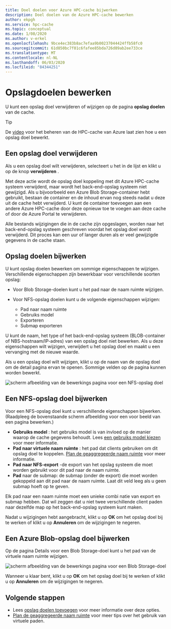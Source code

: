 ```yaml
---
title: Doel doelen voor Azure HPC-cache bijwerken
description: Doel doelen van de Azure HPC-cache bewerken
author: ekpgh
ms.service: hpc-cache
ms.topic: conceptual
ms.date: 1/08/2020
ms.author: v-erkel
ms.openlocfilehash: 9bce4ec383b8ac7efaa9b00237044424ffb58fc0
ms.sourcegitcommit: 61d850bc7f01c6fafee85bda726d89ab2ee733ce
ms.translationtype: MT
ms.contentlocale: nl-NL
ms.lasthandoff: 06/03/2020
ms.locfileid: "84344251"
---
```

# <a name="edit-storage-targets"></a>Opslagdoelen bewerken

U kunt een opslag doel verwijderen of wijzigen op de pagina **opslag doelen** van de cache.

> [!TIP]
> De [video](https://azure.microsoft.com/resources/videos/managing-hpc-cache/) voor het beheren van de HPC-cache van Azure laat zien hoe u een opslag doel bewerkt.

## <a name="remove-a-storage-target"></a>Een opslag doel verwijderen

Als u een opslag doel wilt verwijderen, selecteert u het in de lijst en klikt u op de knop **verwijderen** .

Met deze actie wordt de opslag doel koppeling met dit Azure HPC-cache systeem verwijderd, maar wordt het back-end-opslag systeem niet gewijzigd. Als u bijvoorbeeld een Azure Blob Storage-container hebt gebruikt, bestaan de container en de inhoud ervan nog steeds nadat u deze uit de cache hebt verwijderd. U kunt de container toevoegen aan een andere Azure HPC-cache door deze opnieuw toe te voegen aan deze cache of door de Azure Portal te verwijderen.

Alle bestands wijzigingen die in de cache zijn opgeslagen, worden naar het back-end-opslag systeem geschreven voordat het opslag doel wordt verwijderd. Dit proces kan een uur of langer duren als er veel gewijzigde gegevens in de cache staan.

## <a name="update-storage-targets"></a>Opslag doelen bijwerken

U kunt opslag doelen bewerken om sommige eigenschappen te wijzigen. Verschillende eigenschappen zijn bewerkbaar voor verschillende soorten opslag:

* Voor Blob Storage-doelen kunt u het pad naar de naam ruimte wijzigen.

* Voor NFS-opslag doelen kunt u de volgende eigenschappen wijzigen:

  * Pad naar naam ruimte
  * Gebruiks model
  * Exporteren
  * Submap exporteren

U kunt de naam, het type of het back-end-opslag systeem (BLOB-container of NBS-hostnaam/IP-adres) van een opslag doel niet bewerken. Als u deze eigenschappen wilt wijzigen, verwijdert u het opslag doel en maakt u een vervanging met de nieuwe waarde.

Als u een opslag doel wilt wijzigen, klikt u op de naam van de opslag doel om de detail pagina ervan te openen. Sommige velden op de pagina kunnen worden bewerkt.

![scherm afbeelding van de bewerkings pagina voor een NFS-opslag doel](media/hpc-cache-edit-storage-nfs.png)

## <a name="update-an-nfs-storage-target"></a>Een NFS-opslag doel bijwerken

Voor een NFS-opslag doel kunt u verschillende eigenschappen bijwerken. (Raadpleeg de bovenstaande scherm afbeelding voor een voor beeld van een pagina bewerken.)

* **Gebruiks model** : het gebruiks model is van invloed op de manier waarop de cache gegevens behoudt. Lees [een gebruiks model kiezen](hpc-cache-add-storage.md#choose-a-usage-model) voor meer informatie.
* **Pad naar virtuele naam ruimte** : het pad dat clients gebruiken om dit opslag doel te koppelen. [Plan de geaggregeerde naam ruimte](hpc-cache-namespace.md) voor meer informatie.
* **Pad naar NFS-export** -de export van het opslag systeem die moet worden gebruikt voor dit pad naar de naam ruimte.
* **Pad** naar de submap: de submap (onder de export) die moet worden gekoppeld aan dit pad naar de naam ruimte. Laat dit veld leeg als u geen submap hoeft op te geven.

Elk pad naar een naam ruimte moet een unieke combi natie van export en submap hebben. Dat wil zeggen dat u niet twee verschillende client paden naar dezelfde map op het back-end-opslag systeem kunt maken.

Nadat u wijzigingen hebt aangebracht, klikt u op **OK** om het opslag doel bij te werken of klikt u op **Annuleren** om de wijzigingen te negeren.

## <a name="update-an-azure-blob-storage-target"></a>Een Azure Blob-opslag doel bijwerken

Op de pagina Details voor een Blob Storage-doel kunt u het pad van de virtuele naam ruimte wijzigen.

![scherm afbeelding van de bewerkings pagina voor een Blob Storage-doel](media/hpc-cache-edit-storage-blob.png)

Wanneer u klaar bent, klikt u op **OK** om het opslag doel bij te werken of klikt u op **Annuleren** om de wijzigingen te negeren.

## <a name="next-steps"></a>Volgende stappen

* Lees [opslag doelen toevoegen](hpc-cache-add-storage.md) voor meer informatie over deze opties.
* [Plan de geaggregeerde naam ruimte](hpc-cache-namespace.md) voor meer tips over het gebruik van virtuele paden.
